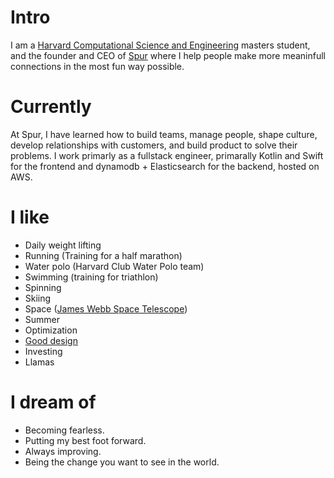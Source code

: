 
# Intro
I am a [Harvard Computational Science and Engineering](https://www.seas.harvard.edu/applied-computation/graduate-programs/masters-computational-science-and-engineering) masters student, and the founder and CEO of [Spur](https://spurdating.com) where I help people make more meaninfull connections in the most fun way possible.

# Currently
At Spur, I have learned how to build teams, manage people, shape culture, develop relationships with customers, and build product to solve their problems. I work primarly as a fullstack engineer, primarally Kotlin and Swift for the frontend and dynamodb + Elasticsearch for the backend, hosted on AWS.
<!-- # Some history -->
# I like

- Daily weight lifting
- Running (Training for a half marathon)
- Water polo (Harvard Club Water Polo team)
- Swimming (training for triathlon)
- Spinning
- Skiing
- Space ([James Webb Space Telescope](https://www.jwst.nasa.gov/))
- Summer
- Optimization
- [Good design](/)
- Investing
- Llamas
<!-- # Travel / Geography -->

<!-- # Fun facts -->

# I dream of

- Becoming fearless.
- Putting my best foot forward.
- Always improving.
- Being the change you want to see in the world.


